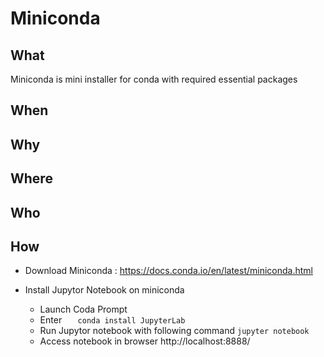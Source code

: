 # Miniconda

## What
Miniconda is mini installer for conda with required essential packages

## When

## Why

## Where

## Who

## How

* Download Miniconda : https://docs.conda.io/en/latest/miniconda.html 

* Install Jupytor Notebook on miniconda 
  - Launch Coda Prompt 
  - Enter 
    ````    conda install JupyterLab    ```` 
  - Run Jupytor notebook with following command
  ```` jupyter notebook ````  
  - Access notebook in browser http://localhost:8888/


